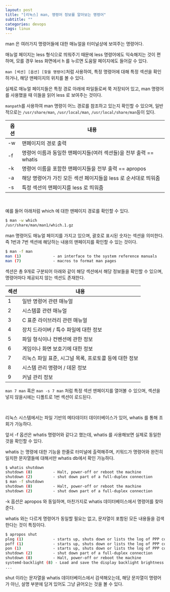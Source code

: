```yaml
---
layout: post
title: "[리눅스] man, 명령어 정보를 알아보는 명령어"
subtitle: ""
categories: devops
tags: linux
---
```


man 은 여러가지 명령어들에 대한 매뉴얼을 터미널상에 보여주는 명령어다.

매뉴얼 페이지는 less 형식으로 띄워주기 때문에 less 명령어에도 익숙해지는 것이 편하며, 모를 경우 less 화면에서 h 를 누르면 도움말 페이지에도 들어갈 수 있다.

```man [섹션] [옵션] [찾을 명령어]```처럼 사용하여, 특정 명령어에 대해 특정 섹션을 확인하거나, 해당 맨페이지의 위치를 볼 수 있다.

실제로 매뉴얼 페이지들은 특정 경로 아래에 파일들로써 쭉 저장되어 있고, man 명령어를 사용했을 때 이들을 읽어 less 로 보여주는 것이다.

```manpath```를 사용하여 man 명령이 어느 경로를 참조하고 있는지 확인할 수 있으며, 일반적으로는 ```/usr/share/man```, ```/usr/local/man```, ```/usr/local/share/man```등이 있다.

| 옵션 | 내용 |
| --- | --- |
| -w | 맨페이지의 경로 출력 |
| -f | 명령어 이름과 동일한 맨페이지들(여러 섹션들)을 전부 출력 == whatis |
| -k | 명령어 이름을 포함한 맨페이지들을 전부 출력 == apropos |
| -a | 해당 명령어가 가진 모든 섹션 페이지들을 less 로 순서대로 띄워줌 |
| -s | 특정 섹션의 맨페이지를 less 로 띄워줌 |

<br>

예를 들어 아래처럼 which 에 대한 맨페이지 경로를 확인할 수 있다.

```bash
$ man -w which
/usr/share/man/man1/which.1.gz
```

man 명령어도 매뉴얼 페이지를 가지고 있으며, 괄호로 표시된 숫자는 섹션을 의미한다. 즉 1번과 7번 섹션에 해당하는 내용의 맨페이지를 확인할 수 있는 것이다.

```bash
$ man -f man
man (1)              - an interface to the system reference manuals
man (7)              - macros to format man pages
```

섹션은 총 9개로 구분되어 아래와 같이 해당 섹션에서 해당 정보들을 확인할 수 있으며, 명령어마다 제공되지 않는 섹션도 존재한다.

| 섹션 | 내용 |
| --- | --- |
| 1 | 일반 명령어 관련 매뉴얼 |
| 2 | 시스템콜 관련 매뉴얼 |
| 3 | C 표준 라이브러리 관련 매뉴얼 |
| 4 | 장치 드라이버 / 특수 파일에 대한 정보 |
| 5 | 파일 형식이나 컨벤션에 관한 정보 |
| 6 | 게임이나 화면 보호기에 대한 정보 |
| 7 | 리눅스 파일 표준, 시그널 목록, 프로토콜 등에 대한 정보 |
| 8 | 시스템 관리 명령어 / 데몬 정보 |
| 9 | 커널 관리 정보 |

```man 7 man``` 혹은 ```man -s 7 man``` 처럼 특정 섹션 맨페이지를 열어볼 수 있으며, 섹션을 넣지 않을시에는 디폴트로 1번 섹션이 로드된다.

<br>

리눅스 시스템에서는 파일 기반의 메타데이터 데이터베이스가 있어, whatis 를 통해 조회가 가능하다.

앞서 -f 옵션은 whatis 명령어와 같다고 했는데, whatis 를 사용해보면 실제로 동일한 것을 확인할 수 있다.

whatis 는 명령에 대한 기능을 한줄로 터미널에 출력해주며, 키워드가 명령어와 완전히 일치한 문자열들에 대해서만 whatis db에서 확인 가능하다.

```bash
$ whatis shutdown
shutdown (8)         - Halt, power-off or reboot the machine
shutdown (2)         - shut down part of a full-duplex connection
$ man -f shutdown
shutdown (8)         - Halt, power-off or reboot the machine
shutdown (2)         - shut down part of a full-duplex connection
```

-k 옵션은 apropos 와 동일하며, 마찬가지로 whatis 데이터베이스에서 명령어를 찾아준다.

whatis 와는 다르게 명령어가 동일할 필요는 없고, 문자열이 포함된 모든 내용들을 검색한다는 것이 특징이다.

```bash
$ apropos shut
plog (1)             - starts up, shuts down or lists the log of PPP connections
poff (1)             - starts up, shuts down or lists the log of PPP connections
pon (1)              - starts up, shuts down or lists the log of PPP connections
shutdown (2)         - shut down part of a full-duplex connection
shutdown (8)         - Halt, power-off or reboot the machine
systemd-backlight (8) - Load and save the display backlight brightness at boot and shutdown
...
```

shut 이라는 문자열을 whatis 데이터베이스에서 검색해오는데, 해당 문자열이 명령어가 아닌, 설명 부분에 담겨 있어도 그냥 긁어오는 것을 볼 수 있다.


